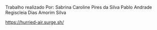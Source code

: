
Trabalho realizado Por:
Sabrina Caroline Pires da Silva
Pablo Andrade
Regiscleia Dias Amorim Silva


https://hurried-air.surge.sh/
